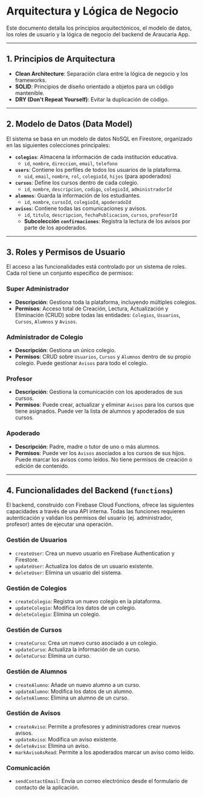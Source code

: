 # Arquitectura y Lógica de Negocio

Este documento detalla los principios arquitectónicos, el modelo de datos, los roles de usuario y la lógica de negocio del backend de Araucaria App.

---

## 1. Principios de Arquitectura

*   **Clean Architecture**: Separación clara entre la lógica de negocio y los frameworks.
*   **SOLID**: Principios de diseño orientado a objetos para un código mantenible.
*   **DRY (Don't Repeat Yourself)**: Evitar la duplicación de código.

---

## 2. Modelo de Datos (Data Model)

El sistema se basa en un modelo de datos NoSQL en Firestore, organizado en las siguientes colecciones principales:

*   **`colegios`**: Almacena la información de cada institución educativa.
    *   `id`, `nombre`, `direccion`, `email`, `telefono`
*   **`users`**: Contiene los perfiles de todos los usuarios de la plataforma.
    *   `uid`, `email`, `nombre`, `rol`, `colegioId`, `hijos` (para apoderados)
*   **`cursos`**: Define los cursos dentro de cada colegio.
    *   `id`, `nombre`, `descripcion`, `codigo`, `colegioId`, `administradorId`
*   **`alumnos`**: Guarda la información de los estudiantes.
    *   `id`, `nombre`, `cursoId`, `colegioId`, `apoderadoId`
*   **`avisos`**: Contiene todas las comunicaciones y avisos.
    *   `id`, `titulo`, `descripcion`, `fechaPublicacion`, `cursos`, `profesorId`
    *   **Subcolección `confirmaciones`**: Registra la lectura de los avisos por parte de los apoderados.

---

## 3. Roles y Permisos de Usuario

El acceso a las funcionalidades está controlado por un sistema de roles. Cada rol tiene un conjunto específico de permisos:

### **Super Administrador**
*   **Descripción**: Gestiona toda la plataforma, incluyendo múltiples colegios.
*   **Permisos**: Acceso total de Creación, Lectura, Actualización y Eliminación (CRUD) sobre todas las entidades: `Colegios`, `Usuarios`, `Cursos`, `Alumnos` y `Avisos`.

### **Administrador de Colegio**
*   **Descripción**: Gestiona un único colegio.
*   **Permisos**: CRUD sobre `Usuarios`, `Cursos` y `Alumnos` dentro de su propio colegio. Puede gestionar `Avisos` para todo el colegio.

### **Profesor**
*   **Descripción**: Gestiona la comunicación con los apoderados de sus cursos.
*   **Permisos**: Puede crear, actualizar y eliminar `Avisos` para los cursos que tiene asignados. Puede ver la lista de alumnos y apoderados de sus cursos.

### **Apoderado**
*   **Descripción**: Padre, madre o tutor de uno o más alumnos.
*   **Permisos**: Puede ver los `Avisos` asociados a los cursos de sus hijos. Puede marcar los avisos como leídos. No tiene permisos de creación o edición de contenido.

---

## 4. Funcionalidades del Backend (`functions`)

El backend, construido con Firebase Cloud Functions, ofrece las siguientes capacidades a través de una API interna. Todas las funciones requieren autenticación y validan los permisos del usuario (ej. administrador, profesor) antes de ejecutar una operación.

### **Gestión de Usuarios**

*   `createUser`: Crea un nuevo usuario en Firebase Authentication y Firestore.
*   `updateUser`: Actualiza los datos de un usuario existente.
*   `deleteUser`: Elimina un usuario del sistema.

### **Gestión de Colegios**

*   `createColegio`: Registra un nuevo colegio en la plataforma.
*   `updateColegio`: Modifica los datos de un colegio.
*   `deleteColegio`: Elimina un colegio.

### **Gestión de Cursos**

*   `createCurso`: Crea un nuevo curso asociado a un colegio.
*   `updateCurso`: Actualiza la información de un curso.
*   `deleteCurso`: Elimina un curso.

### **Gestión de Alumnos**

*   `createAlumno`: Añade un nuevo alumno a un curso.
*   `updateAlumno`: Modifica los datos de un alumno.
*   `deleteAlumno`: Elimina un alumno de un curso.

### **Gestión de Avisos**

*   `createAviso`: Permite a profesores y administradores crear nuevos avisos.
*   `updateAviso`: Modifica un aviso existente.
*   `deleteAviso`: Elimina un aviso.
*   `markAvisoAsRead`: Permite a los apoderados marcar un aviso como leído.

### **Comunicación**

*   `sendContactEmail`: Envía un correo electrónico desde el formulario de contacto de la aplicación.
